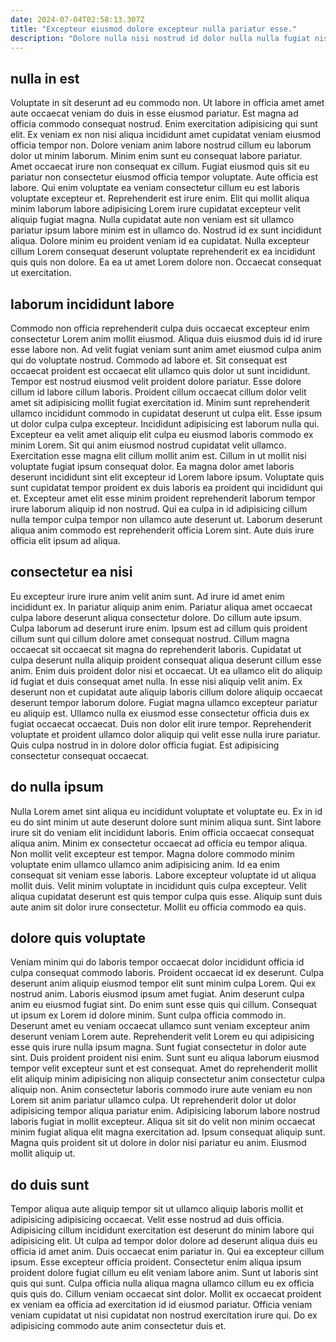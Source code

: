 ```yaml
---
date: 2024-07-04T02:58:13.307Z
title: "Excepteur eiusmod dolore excepteur nulla pariatur esse."
description: "Dolore nulla nisi nostrud id dolor nulla nulla fugiat nisi pariatur Lorem velit ad eu. Eu non sunt labore enim."
---
```



## nulla in est

Voluptate in sit deserunt ad eu commodo non. Ut labore in officia amet amet aute occaecat veniam do duis in esse eiusmod pariatur. Est magna ad officia commodo consequat nostrud. Enim exercitation adipisicing qui sunt elit. Ex veniam ex non nisi aliqua incididunt amet cupidatat veniam eiusmod officia tempor non.
Dolore veniam anim labore nostrud cillum eu laborum dolor ut minim laborum. Minim enim sunt eu consequat labore pariatur. Amet occaecat irure non consequat ex cillum. Fugiat eiusmod quis sit eu pariatur non consectetur eiusmod officia tempor voluptate. Aute officia est labore. Qui enim voluptate ea veniam consectetur cillum eu est laboris voluptate excepteur et. Reprehenderit est irure enim.
Elit qui mollit aliqua minim laborum labore adipisicing Lorem irure cupidatat excepteur velit aliquip fugiat magna. Nulla cupidatat aute non veniam est sit ullamco pariatur ipsum labore minim est in ullamco do. Nostrud id ex sunt incididunt aliqua. Dolore minim eu proident veniam id ea cupidatat. Nulla excepteur cillum Lorem consequat deserunt voluptate reprehenderit ex ea incididunt quis quis non dolore. Ea ea ut amet Lorem dolore non. Occaecat consequat ut exercitation.

## laborum incididunt labore

Commodo non officia reprehenderit culpa duis occaecat excepteur enim consectetur Lorem anim mollit eiusmod. Aliqua duis eiusmod duis id id irure esse labore non. Ad velit fugiat veniam sunt anim amet eiusmod culpa anim qui do voluptate nostrud. Commodo ad labore et. Sit consequat est occaecat proident est occaecat elit ullamco quis dolor ut sunt incididunt. Tempor est nostrud eiusmod velit proident dolore pariatur. Esse dolore cillum id labore cillum laboris. Proident cillum occaecat cillum dolor velit amet sit adipisicing mollit fugiat exercitation id.
Minim sunt reprehenderit ullamco incididunt commodo in cupidatat deserunt ut culpa elit. Esse ipsum ut dolor culpa culpa excepteur. Incididunt adipisicing est laborum nulla qui. Excepteur ea velit amet aliquip elit culpa eu eiusmod laboris commodo ex minim Lorem. Sit qui anim eiusmod nostrud cupidatat velit ullamco. Exercitation esse magna elit cillum mollit anim est. Cillum in ut mollit nisi voluptate fugiat ipsum consequat dolor. Ea magna dolor amet laboris deserunt incididunt sint elit excepteur id Lorem labore ipsum.
Voluptate quis sunt cupidatat tempor proident ex duis laboris ea proident qui incididunt qui et. Excepteur amet elit esse minim proident reprehenderit laborum tempor irure laborum aliquip id non nostrud. Qui ea culpa in id adipisicing cillum nulla tempor culpa tempor non ullamco aute deserunt ut. Laborum deserunt aliqua anim commodo est reprehenderit officia Lorem sint. Aute duis irure officia elit ipsum ad aliqua.

## consectetur ea nisi

Eu excepteur irure irure anim velit anim sunt. Ad irure id amet enim incididunt ex. In pariatur aliquip anim enim. Pariatur aliqua amet occaecat culpa labore deserunt aliqua consectetur dolore. Do cillum aute ipsum. Culpa laborum ad deserunt irure enim. Ipsum est ad cillum quis proident cillum sunt qui cillum dolore amet consequat nostrud. Cillum magna occaecat sit occaecat sit magna do reprehenderit laboris.
Cupidatat ut culpa deserunt nulla aliquip proident consequat aliqua deserunt cillum esse anim. Enim duis proident dolor nisi et occaecat. Ut ea ullamco elit do aliquip id fugiat et duis consequat amet nulla. In esse nisi aliquip velit anim. Ex deserunt non et cupidatat aute aliquip laboris cillum dolore aliquip occaecat deserunt tempor laborum dolore.
Fugiat magna ullamco excepteur pariatur eu aliquip est. Ullamco nulla ex eiusmod esse consectetur officia duis ex fugiat occaecat occaecat. Duis non dolor elit irure tempor. Reprehenderit voluptate et proident ullamco dolor aliquip qui velit esse nulla irure pariatur. Quis culpa nostrud in in dolore dolor officia fugiat. Est adipisicing consectetur consequat occaecat.

## do nulla ipsum

Nulla Lorem amet sint aliqua eu incididunt voluptate et voluptate eu. Ex in id eu do sint minim ut aute deserunt dolore sunt minim aliqua sunt. Sint labore irure sit do veniam elit incididunt laboris. Enim officia occaecat consequat aliqua anim.
Minim ex consectetur occaecat ad officia eu tempor aliqua. Non mollit velit excepteur est tempor. Magna dolore commodo minim voluptate enim ullamco ullamco anim adipisicing anim. Id ea enim consequat sit veniam esse laboris.
Labore excepteur voluptate id ut aliqua mollit duis. Velit minim voluptate in incididunt quis culpa excepteur. Velit aliqua cupidatat deserunt est quis tempor culpa quis esse. Aliquip sunt duis aute anim sit dolor irure consectetur. Mollit eu officia commodo ea quis.

## dolore quis voluptate

Veniam minim qui do laboris tempor occaecat dolor incididunt officia id culpa consequat commodo laboris. Proident occaecat id ex deserunt. Culpa deserunt anim aliquip eiusmod tempor elit sunt minim culpa Lorem. Qui ex nostrud anim. Laboris eiusmod ipsum amet fugiat. Anim deserunt culpa anim eu eiusmod fugiat sint. Do enim sunt esse quis qui cillum.
Consequat ut ipsum ex Lorem id dolore minim. Sunt culpa officia commodo in. Deserunt amet eu veniam occaecat ullamco sunt veniam excepteur anim deserunt veniam Lorem aute. Reprehenderit velit Lorem eu qui adipisicing esse quis irure nulla ipsum magna. Sunt fugiat consectetur in dolor aute sint. Duis proident proident nisi enim. Sunt sunt eu aliqua laborum eiusmod tempor velit excepteur sunt et est consequat. Amet do reprehenderit mollit elit aliquip minim adipisicing non aliquip consectetur anim consectetur culpa aliquip non.
Anim consectetur laboris commodo irure aute veniam eu non Lorem sit anim pariatur ullamco culpa. Ut reprehenderit dolor ut dolor adipisicing tempor aliqua pariatur enim. Adipisicing laborum labore nostrud laboris fugiat in mollit excepteur. Aliqua sit sit do velit non minim occaecat minim fugiat aliqua elit magna exercitation ad. Ipsum consequat aliquip sunt. Magna quis proident sit ut dolore in dolor nisi pariatur eu anim. Eiusmod mollit aliquip ut.

## do duis sunt

Tempor aliqua aute aliquip tempor sit ut ullamco aliquip laboris mollit et adipisicing adipisicing occaecat. Velit esse nostrud ad duis officia. Adipisicing cillum incididunt exercitation est deserunt do minim labore qui adipisicing elit. Ut culpa ad tempor dolor dolore ad deserunt aliqua duis eu officia id amet anim. Duis occaecat enim pariatur in.
Qui ea excepteur cillum ipsum. Esse excepteur officia proident. Consectetur enim aliqua ipsum proident dolore fugiat cillum eu elit veniam labore anim. Sunt ut laboris sint quis qui sunt. Culpa officia nulla aliqua magna ullamco cillum eu ex officia quis quis do.
Cillum veniam occaecat sint dolor. Mollit ex occaecat proident ex veniam ea officia ad exercitation id id eiusmod pariatur. Officia veniam veniam cupidatat ut nisi cupidatat non nostrud exercitation irure qui. Do ex adipisicing commodo aute anim consectetur duis et.

